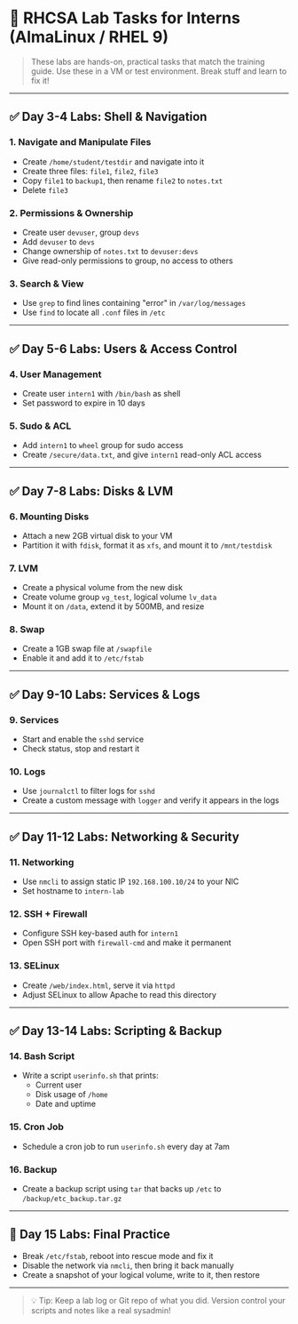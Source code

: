 # 🧪 RHCSA Lab Tasks for Interns (AlmaLinux / RHEL 9)

> These labs are hands-on, practical tasks that match the training guide. Use these in a VM or test environment. Break stuff and learn to fix it!

---

## ✅ Day 3-4 Labs: Shell & Navigation

### 1. Navigate and Manipulate Files
- Create `/home/student/testdir` and navigate into it
- Create three files: `file1`, `file2`, `file3`
- Copy `file1` to `backup1`, then rename `file2` to `notes.txt`
- Delete `file3`

### 2. Permissions & Ownership
- Create user `devuser`, group `devs`
- Add `devuser` to `devs`
- Change ownership of `notes.txt` to `devuser:devs`
- Give read-only permissions to group, no access to others

### 3. Search & View
- Use `grep` to find lines containing "error" in `/var/log/messages`
- Use `find` to locate all `.conf` files in `/etc`

---

## ✅ Day 5-6 Labs: Users & Access Control

### 4. User Management
- Create user `intern1` with `/bin/bash` as shell
- Set password to expire in 10 days

### 5. Sudo & ACL
- Add `intern1` to `wheel` group for sudo access
- Create `/secure/data.txt`, and give `intern1` read-only ACL access

---

## ✅ Day 7-8 Labs: Disks & LVM

### 6. Mounting Disks
- Attach a new 2GB virtual disk to your VM
- Partition it with `fdisk`, format it as `xfs`, and mount it to `/mnt/testdisk`

### 7. LVM
- Create a physical volume from the new disk
- Create volume group `vg_test`, logical volume `lv_data`
- Mount it on `/data`, extend it by 500MB, and resize

### 8. Swap
- Create a 1GB swap file at `/swapfile`
- Enable it and add it to `/etc/fstab`

---

## ✅ Day 9-10 Labs: Services & Logs

### 9. Services
- Start and enable the `sshd` service
- Check status, stop and restart it

### 10. Logs
- Use `journalctl` to filter logs for `sshd`
- Create a custom message with `logger` and verify it appears in the logs

---

## ✅ Day 11-12 Labs: Networking & Security

### 11. Networking
- Use `nmcli` to assign static IP `192.168.100.10/24` to your NIC
- Set hostname to `intern-lab`

### 12. SSH + Firewall
- Configure SSH key-based auth for `intern1`
- Open SSH port with `firewall-cmd` and make it permanent

### 13. SELinux
- Create `/web/index.html`, serve it via `httpd`
- Adjust SELinux to allow Apache to read this directory

---

## ✅ Day 13-14 Labs: Scripting & Backup

### 14. Bash Script
- Write a script `userinfo.sh` that prints:
  - Current user
  - Disk usage of `/home`
  - Date and uptime

### 15. Cron Job
- Schedule a cron job to run `userinfo.sh` every day at 7am

### 16. Backup
- Create a backup script using `tar` that backs up `/etc` to `/backup/etc_backup.tar.gz`

---

## 🏁 Day 15 Labs: Final Practice

- Break `/etc/fstab`, reboot into rescue mode and fix it
- Disable the network via `nmcli`, then bring it back manually
- Create a snapshot of your logical volume, write to it, then restore

---

> 💡 Tip: Keep a lab log or Git repo of what you did. Version control your scripts and notes like a real sysadmin!

